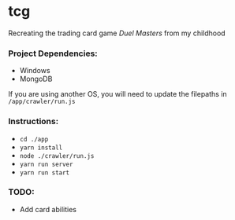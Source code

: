 # tcg
Recreating the trading card game _Duel Masters_ from my childhood

### Project Dependencies:
- Windows
- MongoDB

If you are using another OS, you will need to update the filepaths in `/app/crawler/run.js`

### Instructions:

- `cd ./app`
- `yarn install`
- `node ./crawler/run.js`
- `yarn run server`
- `yarn run start`


### TODO:

- Add card abilities
